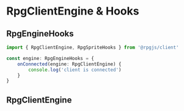 # RpgClientEngine & Hooks

## RpgEngineHooks

```ts
import { RpgClientEngine, RpgSpriteHooks } from '@rpgjs/client'

const engine: RpgEngineHooks = {
    onConnected(engine: RpgClientEngine) {
        console.log('client is connected')
    }
}
```

<ApiContent page="RpgEngineHooks" />

## RpgClientEngine

<ApiContent page="RpgClientEngine" />